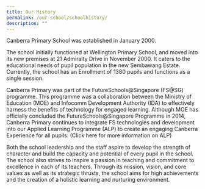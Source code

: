 ```yaml
---
title: Our History
permalink: /our-school/schoolhistory/
description: ""
---
```





Canberra Primary School was established in January 2000.

The school initially functioned at Wellington Primary School, and moved into its new premises at 21 Admiralty Drive in November 2000. It caters to the educational needs of pupil population in the new Sembawang Estate. Currently, the school has an Enrollment of 1380 pupils and functions as a single session.

Canberra Primary was part of the FutureSchools@Singapore (FS@SG) programme. This programme was a collaboration between the Ministry of Education (MOE) and Infocomm Development Authority (IDA) to effectively harness the benefits of technology for engaged learning. Although MOE has officially concluded the FutureSchools@Singapore Programme in 2014, Canberra Primary continues to integrate FS technologies and development into our Applied Learning Programme (ALP) to create an engaging Canberra Experience for all pupils. (Click here for more information on ALP)

Both the school leadership and the staff aspire to develop the strength of character and build the capacity and potential of every pupil in the school. The school also strives to inspire a passion in teaching and commitment to excellence in each of its teachers. Through its mission, vision, and core values as well as its strategic thrusts, the school aims for high achievements and the creation of a holistic learning and nurturing environment.